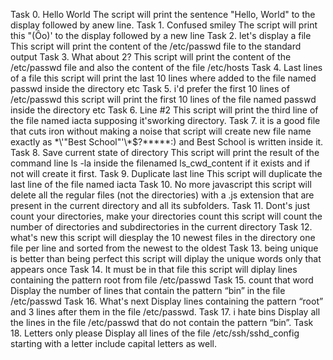 Task 0. Hello World
The script will print the sentence "Hello, World" to the display followed by anew line.
Task 1. Confused smiley 
The script will print this "(Ôo)' to the display followed by a new line
Task 2. let's display a file 
This script will print the content of the /etc/passwd file to the standard output
Task 3. What about 2?
This script will print the content of the /etc/passwd file and also the content of the file /etc/hosts
Task 4. Last lines of a file
this script will print the last 10 lines where added to the file named passwd inside the directory etc
Task 5. i'd prefer the first 10 lines of /etc/passwd
this script will print the first 10  lines of the file named passwd inside the directory etc
Task 6. Line #2
This script will print the third line of the file named iacta supposing it'sworking directory. 
Task 7. it is a good file that cuts iron without making a noise
that script will create new file name exactly as \*\\'"Best School"\'\\*$\?\*\*\*\*\*:) and Best School is written inside it.
Task 8. Save current state of directory
This script will print the result of the command line ls -la inside the filenamed ls_cwd_content if it exists and if not will create it first.
Task 9. Duplicate last line
This script will duplicate the last line of the file named iacta
Task 10. No more javascript 
this script will delete all the regular files (not the directories) with a .js extension that are present in the current directory and all its subfolders.
Task 11. Dont's just count your directories, make your directories count 
this script will count the number of directories and subdirectories in the current directory
Task 12. what's new
this script will diesplay the 10 newest files in the directory one file per line and sorted from the newest to the oldest
Task 13. being unique is better than being perfect 
this script will diplay the unique words only that appears once
Task 14. It must be in that file
this script will diplay lines containing the pattern root from file /etc/passwd
Task 15. count that word
Display the number of lines that contain the pattern “bin” in the file /etc/passwd
Task 16. What's next
Display lines containing the pattern “root” and 3 lines after them in the file /etc/passwd.
Task 17. i hate bins 
Display all the lines in the file /etc/passwd that do not contain the pattern “bin”.
Task 18. Letters only please
Display all lines of the file /etc/ssh/sshd_config starting with a letter include capital letters as well. 

